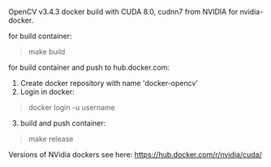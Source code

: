 OpenCV v3.4.3 docker build with CUDA 8.0, cudnn7 from NVIDIA for nvidia-docker.

for build container:
> make build

for build container and push to hub.docker.com:
1) Create docker repository with name 'docker-opencv'
2) Login in docker:
> docker login -u username
3) build and push container:
> make release

Versions of NVidia dockers see  here: https://hub.docker.com/r/nvidia/cuda/
